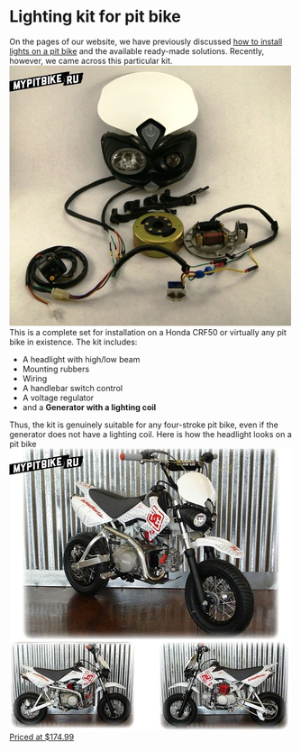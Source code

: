 # Lighting kit for pit bike

On the pages of our website, we have previously discussed [how to install lights on a pit bike](http://mypitbike.ru/blog/tuning/17.html) and the available ready-made solutions. Recently, however, we came across this particular kit. ![Light for pit bike](../../../static/img/a83f0799ef.jpg "Light for pit bike") This is a complete set for installation on a Honda CRF50 or virtually any pit bike in existence. The kit includes:

- A headlight with high/low beam
- Mounting rubbers
- Wiring
- A handlebar switch control
- A voltage regulator
- and a **Generator with a lighting coil**

Thus, the kit is genuinely suitable for any four-stroke pit bike, even if the generator does not have a lighting coil. Here is how the headlight looks on a pit bike ![Pit bike with light](../../../static/img/eacd427dde.jpg "Pit bike with light") [Priced at $174.99](http://www.ebay.com/itm/Headlight-Kit-Honda-CRF50-XR50-Head-lights-CRF-XR-50-CRF70-XR70-Pit-Bike-Pitbike-/390347849803#vi-desc)

